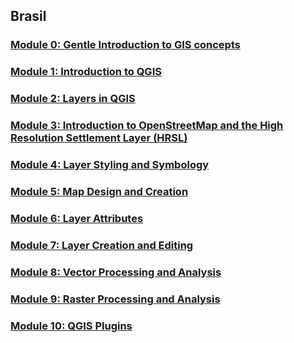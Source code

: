 ## Brasil

### [Module 0: Gentle Introduction to GIS concepts](module0/module0.html)
### [Module 1: Introduction to QGIS](module1/module1.html)
### [Module 2: Layers in QGIS](module2/module2.html)
### [Module 3: Introduction to OpenStreetMap and the High Resolution Settlement Layer (HRSL)](module3/module3.html)
### [Module 4: Layer Styling and Symbology](module4/module4.html)
### [Module 5: Map Design and Creation](module5/module5.html)
### [Module 6: Layer Attributes](module6/module6.html)
### [Module 7: Layer Creation and Editing](module7/module7.html)
### [Module 8: Vector Processing and Analysis](module8/module8.html)
### [Module 9: Raster Processing and Analysis](module9/module9.html)
### [Module 10: QGIS Plugins](module10/module10.html)
